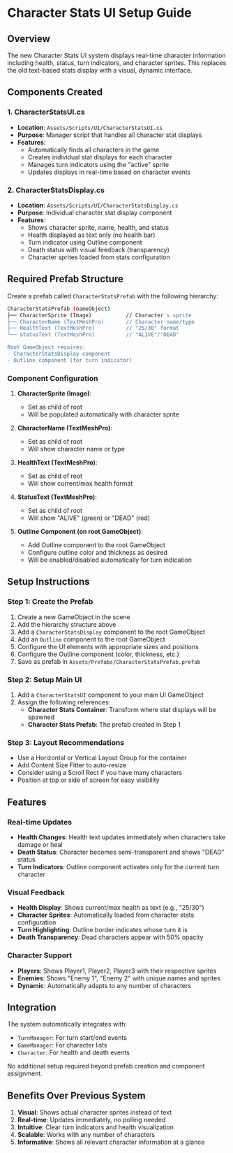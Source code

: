 # Character Stats UI Setup Guide

## Overview

The new Character Stats UI system displays real-time character information including health, status, turn indicators, and character sprites. This replaces the old text-based stats display with a visual, dynamic interface.

## Components Created

### 1. CharacterStatsUI.cs

- **Location**: `Assets/Scripts/UI/CharacterStatsUI.cs`
- **Purpose**: Manager script that handles all character stat displays
- **Features**:
  - Automatically finds all characters in the game
  - Creates individual stat displays for each character
  - Manages turn indicators using the "active" sprite
  - Updates displays in real-time based on character events

### 2. CharacterStatsDisplay.cs

- **Location**: `Assets/Scripts/UI/CharacterStatsDisplay.cs`
- **Purpose**: Individual character stat display component
- **Features**:
  - Shows character sprite, name, health, and status
  - Health displayed as text only (no health bar)
  - Turn indicator using Outline component
  - Death status with visual feedback (transparency)
  - Character sprites loaded from stats configuration

## Required Prefab Structure

Create a prefab called `CharacterStatsPrefab` with the following hierarchy:

```bash
CharacterStatsPrefab (GameObject)
├── CharacterSprite (Image)           // Character's sprite
├── CharacterName (TextMeshPro)       // Character name/type
├── HealthText (TextMeshPro)          // "25/30" format
└── StatusText (TextMeshPro)          // "ALIVE"/"DEAD"

Root GameObject requires:
- CharacterStatsDisplay component
- Outline component (for turn indicator)
```

### Component Configuration

1. **CharacterSprite (Image)**:
   - Set as child of root
   - Will be populated automatically with character sprite

2. **CharacterName (TextMeshPro)**:
   - Set as child of root
   - Will show character name or type

3. **HealthText (TextMeshPro)**:
   - Set as child of root
   - Will show current/max health format

4. **StatusText (TextMeshPro)**:
   - Set as child of root
   - Will show "ALIVE" (green) or "DEAD" (red)

5. **Outline Component (on root GameObject)**:
   - Add Outline component to the root GameObject
   - Configure outline color and thickness as desired
   - Will be enabled/disabled automatically for turn indication

## Setup Instructions

### Step 1: Create the Prefab

1. Create a new GameObject in the scene
2. Add the hierarchy structure above
3. Add a `CharacterStatsDisplay` component to the root GameObject
4. Add an `Outline` component to the root GameObject
5. Configure the UI elements with appropriate sizes and positions
6. Configure the Outline component (color, thickness, etc.)
7. Save as prefab in `Assets/Prefabs/CharacterStatsPrefab.prefab`

### Step 2: Setup Main UI

1. Add a `CharacterStatsUI` component to your main UI GameObject
2. Assign the following references:
   - **Character Stats Container**: Transform where stat displays will be spawned
   - **Character Stats Prefab**: The prefab created in Step 1

### Step 3: Layout Recommendations

- Use a Horizontal or Vertical Layout Group for the container
- Add Content Size Fitter to auto-resize
- Consider using a Scroll Rect if you have many characters
- Position at top or side of screen for easy visibility

## Features

### Real-time Updates

- **Health Changes**: Health text updates immediately when characters take damage or heal
- **Death Status**: Character becomes semi-transparent and shows "DEAD" status
- **Turn Indicators**: Outline component activates only for the current turn character

### Visual Feedback

- **Health Display**: Shows current/max health as text (e.g., "25/30")
- **Character Sprites**: Automatically loaded from character stats configuration
- **Turn Highlighting**: Outline border indicates whose turn it is
- **Death Transparency**: Dead characters appear with 50% opacity

### Character Support

- **Players**: Shows Player1, Player2, Player3 with their respective sprites
- **Enemies**: Shows "Enemy 1", "Enemy 2" with unique names and sprites
- **Dynamic**: Automatically adapts to any number of characters

## Integration

The system automatically integrates with:

- `TurnManager`: For turn start/end events
- `GameManager`: For character lists
- `Character`: For health and death events

No additional setup required beyond prefab creation and component assignment.

## Benefits Over Previous System

1. **Visual**: Shows actual character sprites instead of text
2. **Real-time**: Updates immediately, no polling needed
3. **Intuitive**: Clear turn indicators and health visualization
4. **Scalable**: Works with any number of characters
5. **Informative**: Shows all relevant character information at a glance
